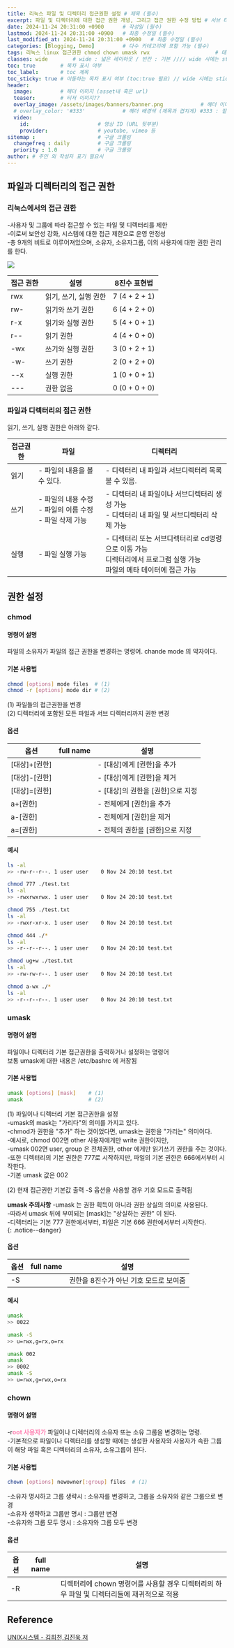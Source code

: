 ```yaml
---
title: 리눅스 파일 및 디렉터리 접근권한 설정 # 제목 (필수)
excerpt: 파일 및 디렉터리에 대한 접근 권한 개녕, 그리고 접근 권한 수정 방법 # 서브 타이틀이자 meta description (필수)
date: 2024-11-24 20:31:00 +0900      # 작성일 (필수)
lastmod: 2024-11-24 20:31:00 +0900   # 최종 수정일 (필수)
last_modified_at: 2024-11-24 20:31:00 +0900   # 최종 수정일 (필수)
categories: [Blogging, Demo]         # 다수 카테고리에 포함 가능 (필수)
tags: 리눅스 linux 접근권한 chmod chown umask rwx                     # 태그 복수개 가능 (필수)
classes: wide        # wide : 넓은 레이아웃 / 빈칸 : 기본 //// wide 시에는 sticky toc 불가
toc: true        # 목차 표시 여부
toc_label:       # toc 제목
toc_sticky: true # 이동하는 목차 표시 여부 (toc:true 필요) // wide 시에는 sticky toc 불가
header: 
  image:         # 헤더 이미지 (asset내 혹은 url)
  teaser:        # 티저 이미지??
  overlay_image: /assets/images/banners/banner.png            # 헤더 이미지 (제목과 겹치게)
  # overlay_color: '#333'            # 헤더 배경색 (제목과 겹치게) #333 : 짙은 회색 (필수)
  video:
    id:                      # 영상 ID (URL 뒷부분)
    provider:                # youtube, vimeo 등
sitemap :                    # 구글 크롤링
  changefreq : daily         # 구글 크롤링
  priority : 1.0             # 구글 크롤링
author: # 주인 외 작성자 표기 필요시
---
```

<!--postNo: 20241124_013-->


## 파일과 디렉터리의 접근 권한  

### 리눅스에서의 접근 권한  

-사용자 및 그룹에 따라 접근할 수 있는 파일 및 디렉터리를 제한  
-이로써 보안성 강화, 시스템에 대한 접근 제한으로 운영 안정성  
-총 9개의 비트로 이루어져있으며, 소유자, 소유자그룹, 이외 사용자에 대한 권한 관리를 한다.  

![](/assets/images/20241124_013_001.png)

|접근 권한|설명|8진수 표현법|
|---|---|---|
|rwx|읽기, 쓰기, 실행 권한|7 (4 + 2 + 1)|
|rw-|읽기와 쓰기 권한|6 (4 + 2 + 0)|
|r-x|읽기와 실행 권한|5 (4 + 0 + 1)|
|r--|읽기 권한|4 (4 + 0 + 0)|
|-wx|쓰기와 실행 권한|3 (0 + 2 + 1)|
|-w-|쓰기 권한|2 (0 + 2 + 0)|
|--x|실행 권한|1 (0 + 0 + 1)|
|---|권한 없음|0 (0 + 0 + 0)|

### 파일과 디렉터리의 접근 권한  

읽기, 쓰기, 실행 권한은 아래와 같다.  

|접근권한|파일|디렉터리|
|---|---|---|
|읽기|- 파일의 내용을 볼 수 있다.|- 디렉터리 내 파일과 서브디렉터리 목록 볼 수 있음.|
|쓰기|- 파일의 내용 수정<br>- 파일의 이름 수정<br>- 파일 삭제 가능|- 디렉터리 내 파일이나 서브디렉터리 생성 가능<br>- 디렉터리 내 파일 및 서브디렉터리 삭제 가능|
|실행|- 파일 실행 가능|- 디렉터리 또는 서브디렉터리로 cd명령으로 이동 가능<br>디렉터리에서 프로그램 실행 가능<br>파일의 메타 데이터에 접근 가능|



## 권한 설정  

### chmod  

#### 명령어 설명  

파일의 소유자가 파일의 접근 권한을 변경하는 명령어. chande mode 의 약자이다.  

#### 기본 사용법  

```bash
chmod [options] mode files  # (1) 
chmod -r [options] mode dir # (2)
```

(1) 파일들의 접근권한을 변경  
(2) 디렉터리에 포함된 모든 파일과 서브 디렉터리까지 권한 변경  

#### 옵션  

|옵션|full name|설명|
|---|---|---|
|[대상]+[권한]||- [대상]에게 [권한]을 추가|
|[대상]-[권한]||- [대상]에게 [권한]을 제거|
|[대상]=[권한]||- [대상]의 권한을 [권한]으로 지정|
|a+[권한]||- 전체에게 [권한]을 추가|
|a-[권한]||- 전체에게 [권한]을 제거|
|a=[권한]||- 전체의 권한을 [권한]으로 지정|

#### 예시  

```bash
ls -al
>> -rw-r--r--. 1 user user    0 Nov 24 20:10 test.txt

chmod 777 ./test.txt
ls -al
>> -rwxrwxrwx. 1 user user    0 Nov 24 20:10 test.txt

chmod 755 ./test.txt
ls -al
>> -rwxr-xr-x. 1 user user    0 Nov 24 20:10 test.txt

chmod 444 ./*
ls -al
>> -r--r--r--. 1 user user    0 Nov 24 20:10 test.txt

chmod ug+w ./test.txt
ls -al
>> -rw-rw-r--. 1 user user    0 Nov 24 20:10 test.txt

chmod a-wx ./*
ls -al
>> -r--r--r--. 1 user user    0 Nov 24 20:10 test.txt
```


### umask  

#### 명령어 설명  

파일이나 디렉터리 기본 접근권한을 출력하거나 설정하는 명령어  
보통 umask에 대한 내용은 /etc/bashrc 에 저장됨  

#### 기본 사용법  

```bash
umask [options] [mask]    # (1)
umask                     # (2)
```

(1) 파일이나 디렉터리 기본 접근권한을 설정  
-umask의 mask는 "가리다"의 의미를 가지고 있다.  
-chmod가 권한을 "추가" 하는 것이었다면, umask는 권한을 "가리는" 의미이다.  
-예시로, chmod 002면 other 사용자에게만 write 권한이지만,  
-umask 002면 user, group 은 전체권한, other 에게만 읽기쓰기 권한을 주는 것이다.  
-또한 디렉터리의 기본 권한은 777로 시작하지만, 파일의 기본 권한은 666에서부터 시작한다.  
-기본 umask 값은 002  

(2) 현재 접근권한 기본값 출력
-S 옵션을 사용할 경우 기호 모드로 출력됨

**umask 주의사항**
-umask 는 권한 획득이 아니라 권한 상실의 의미로 사용된다.  
-따라서 umask 뒤에 부여되는 [mask]는 "상실하는 권한" 이 된다.  
-디렉터리는 기본 777 권한에서부터, 파일은 기본 666 권한에서부터 시작한다.  
{: .notice--danger}

#### 옵션  

|옵션|full name|설명|
|---|---|---|
|-S||권한을 8진수가 아닌 기호 모드로 보여줌|

#### 예시  

```bash
umask
>> 0022

umask -S
>> u=rwx,g=rx,o=rx

umask 002
umask
>> 0002
umask -S
>> u=rwx,g=rwx,o=rx
```

### chown

#### 명령어 설명  

-r<b><font color="FF82B2">oot 사용자가</font></b> 파일이나 디렉터리의 소유자 또는 소유 그룹을 변경하는 명령.  
-기본적으로 파일이나 디렉터리를 생성할 때에는 생성한 사용자와 사용자가 속한 그룹이 해당 파일 혹은 디렉터리의 소유자, 소유그룹이 된다.  

#### 기본 사용법  

```bash
chown [options] newowner[:group] files  # (1)
```

-소유자 명시하고 그룹 생략시 : 소유자를 변경하고, 그룹을 소유자와 같은 그룹으로 변경  
-소유자 생략하고 그룹만 명시 : 그룹만 변경  
-소유자와 그룹 모두 명시 : 소유자와 그룹 모두 변경  

#### 옵션  

|옵션|full name|설명|
|---|---|---|
|-R||디렉터리에 chown 명령어를 사용할 경우 디렉터리의 하우 파일 및 디렉터리들에 재귀적으로 적용|


## Reference  

[UNIX시스템 - 김희천,김진욱 저 ](https://search.shopping.naver.com/book/catalog/41474371650)  
